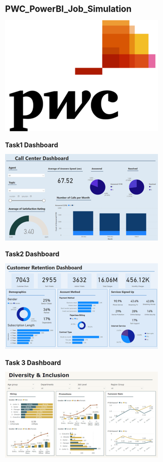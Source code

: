 # PWC_PowerBI_Job_Simulation

![Alt text](https://github.com/GhaydaMal/PWC_PowerBI_Job_Simulation/blob/main/PWC_Logo.png)



## Task1 Dashboard
![Alt text](https://github.com/GhaydaMal/PWC_PowerBI_Job_Simulation/blob/main/Call_Center.png)



## Task2 Dashboard
![Alt text](https://github.com/GhaydaMal/PWC_PowerBI_Job_Simulation/blob/main/Customer_Retention.png)


## Task 3 Dashboard
![Alt text](https://github.com/GhaydaMal/PWC_PowerBI_Job_Simulation/blob/main/Diversity&Inclustion.png)



